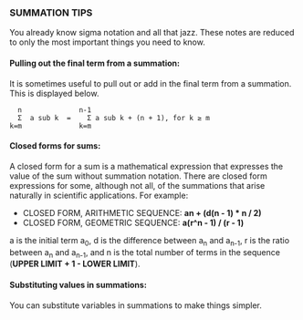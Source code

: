 ### SUMMATION TIPS

You already know sigma notation and all that jazz. These notes are reduced to only the most important things you need to know.

#### Pulling out the final term from a summation:
It is sometimes useful to pull out or add in the final term from a summation. This is displayed below.
```
  n              n-1
  Σ  a sub k  =    Σ a sub k + (n + 1), for k ≥ m
k=m              k=m
```

#### Closed forms for sums:

A closed form for a sum is a mathematical expression that expresses the value of the sum without summation notation. There are closed form expressions for some, although not all, of the summations that arise naturally in scientific applications. For example:
- CLOSED FORM, ARITHMETIC SEQUENCE: **an + (d(n - 1) * n / 2)**
- CLOSED FORM, GEOMETRIC SEQUENCE: **a(r^n - 1) / (r - 1)**

a is the initial term a<sub>0</sub>, d is the difference between a<sub>n</sub> and a<sub>n-1</sub>, r is the ratio between a<sub>n</sub> and a<sub>n-1</sub>, and n is the total number of terms in the sequence (**UPPER LIMIT + 1 - LOWER LIMIT**).

#### Substituting values in summations:
You can substitute variables in summations to make things simpler.
